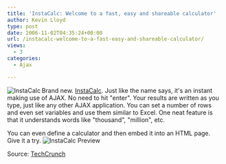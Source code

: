 ```yaml
---
title: 'InstaCalc: Welcome to a fast, easy and shareable calculator'
author: Kevin Lloyd
type: post
date: 2006-11-02T04:35:24+00:00
url: /instacalc-welcome-to-a-fast-easy-and-shareable-calculator/
views:
  - 3
categories:
  - Ajax

---
```

[<img align="left" title="InstaCalc" id="image113" alt="InstaCalc" src="/wp-content/uploads/2006/11/instacalc.PNG" />][1]Brand new. [InstaCalc][1]. Just like the name says, it's an instant making use of AJAX. No need to hit "enter". Your results are written as you type, just like any other AJAX application. You can set a number of rows and even set variables and use them similar to Excel. One neat feature is that it understands words like "thousand", "million", etc.

<!--adsense-->You can even define a calculator and then embed it into an HTML page. Give it a try.



<img title="InstaCalc Preview" id="image114" alt="InstaCalc Preview" src="/wp-content/uploads/2006/11/instacalc-preview.PNG" />

Source: [TechCrunch][2]

 [1]: http://instacalc.com/
 [2]: http://www.techcrunch.com/2006/11/01/instacalc-an-embedable-ajax-calculator-to-share/